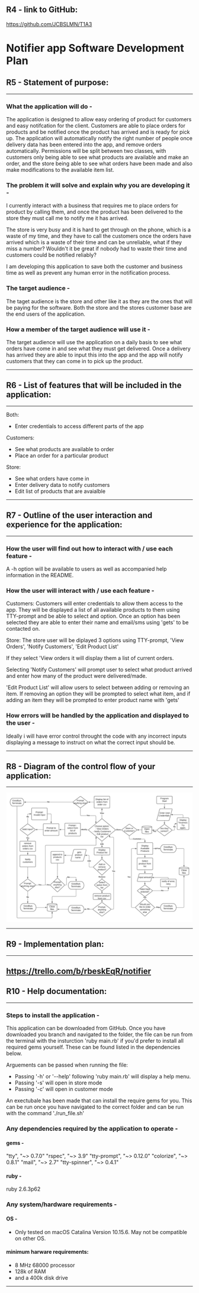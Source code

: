 ## R4 - link to GitHub:
https://github.com/JCBSLMN/T1A3

# Notifier app Software Development Plan
## R5 - Statement of purpose:
---
### What the application will do -
The application is designed to allow easy ordering of product for customers and easy notifcation for the client. Customers are able to place orders for products and be notified once the product has arrived and is ready for pick up. The application will automatically notify the right number of people once delivery data has been entered into the app, and remove orders automatically. Permissions will be split between two classes, with customers only being able to see what products are available and make an order, and the store being able to see what orders have been made and also make modifications to the available item list.

### The problem it will solve and explain why you are developing it -
I currently interact with a business that requires me to place orders for product by calling them, and once the product has been delivered to the store they must call me to notify me it has arrived. 

The store is very busy and it is hard to get through on the phone, which is a waste of my time, and they have to call the customers once the orders have arrived which is a waste of their time and can be unreliable, what if they miss a number? Wouldn't it be great if nobody had to waste their time and customers could be notified reliably?

I am developing this application to save both the customer and business time as well as prevent any human error in the notification process. 

### The target audience -
The taget audience is the store and other like it as they are the ones that will be paying for the software. Both the store and the stores customer base are the end users of the application.

### How a member of the target audience will use it -
The target audience will use the application on a daily basis to see what orders have come in and see what they must get delivered. Once a delivery has arrived they are able to input this into the app and the app will notify customers that they can come in to pick up the product.

---
## R6 - List of features that will be included in the application:
---
Both:
- Enter credentials to access different parts of the app

Customers:
- See what products are available to order
- Place an order for a particular product

Store:
- See what orders have come in
- Enter delivery data to notify customers
- Edit list of products that are avaialble
---
## R7 - Outline of the user interaction and experience for the application:
---
### How the user will find out how to interact with / use each feature -
A -h option will be available to users as well as accompanied help information in the README. 

### How the user will interact with / use each feature -
Customers:
Customers will enter credentials to allow them access to the app. They will be displayed a list of all available products to them using TTY-prompt and be able to select and option. Once an option has been selected they are able to enter their name and email/sms using 'gets' to be contacted on.

Store:
The store user will be diplayed 3 options using TTY-prompt, 'View Orders', 'Notify Customers', 'Edit Product List'

If they select 'View orders it will display them a list of current orders.

Selecting 'Notify Customers' will prompt user to select what product arrived and enter how many of the product were delivered/made.

'Edit Product List' will allow users to select between adding or removing an item. If removing an option they will be prompted to select what item, and if adding an item they will be prompted to enter product name with 'gets'

### How errors will be handled by the application and displayed to the user -
Ideally i will have error control throught the code with any incorrect inputs displaying a message to instruct on what the correct input should be.


---
## R8 - Diagram of the control flow of your application:
---
![alt text](docs/flow_chart.jpeg "Title")

---
## R9 - Implementation plan:
---
https://trello.com/b/rbeskEqR/notifier
---
## R10 - Help documentation:
---
### Steps to install the application -
This application can be downloaded from GitHub. Once you have downloaded you branch and navigated to the folder, the file can be run from the terminal with the insturction 'ruby main.rb' if you'd prefer to install all required gems yourself. These can be found listed in the dependencies below.

Arguements can be passed when running the file:
- Passing '-h' or '--help' following 'ruby main.rb' will display a help menu.
- Passing '-s' will open in store mode
- Passing '-c' will open in customer mode

An exectubale has been made that can install the require gems for you. This can be run once you have navigated to the correct folder and can be run with the command './run_file.sh'


### Any dependencies required by the application to operate -
#### gems -
"tty", "~> 0.7.0"
"rspec", "~> 3.9"
"tty-prompt", "~> 0.12.0"
"colorize", "~> 0.8.1"
"mail", "~> 2.7"
"tty-spinner", "~> 0.4.1"

#### ruby -
ruby 2.6.3p62

### Any system/hardware requirements -
#### OS - 
- Only tested on macOS Catalina Version 10.15.6. May not be compatible on other OS.

#### minimum harware requirements:
- 8 MHz 68000 processor 
- 128k of RAM 
- and a 400k disk drive
---